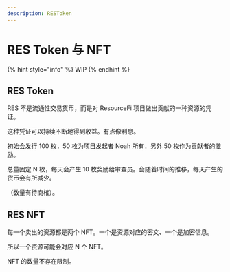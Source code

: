 ```yaml
---
description: RESToken
---
```


# RES Token 与 NFT

{% hint style="info" %}
WIP
{% endhint %}

## RES Token

RES 不是流通性交易货币，而是对 ResourceFi 项目做出贡献的一种资源的凭证。

这种凭证可以持续不断地得到收益。有点像利息。

初始会发行 100 枚，50 枚为项目发起者 Noah 所有，另外 50 枚作为贡献者的激励。

总量固定 N 枚，每天会产生 10 枚奖励给审查员。会随着时间的推移，每天产生的货币会有所减少。

（数量有待商榷）。

## RES NFT

每一个卖出的资源都是两个 NFT。一个是资源对应的密文、一个是加密信息。

所以一个资源可能会对应 N 个 NFT。

NFT 的数量不存在限制。


